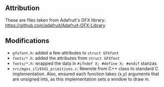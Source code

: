 ## Attribution

These are files taken from Adafruit's GFX library:
https://github.com/adafruit/Adafruit-GFX-Library

## Modifications

*   `gfxfont.h`: added a few attributes to `struct GFXfont`
*   `fonts/*.h`: added the attributes from `struct GFXfont`
*   `fonts/*.h`: wrapped the data in `#ifndef X; #define X; #endif` stanzas
*   `src/mgos_ili9341_primitives.c`: Rewrote from C++ class to standard C
    implementation. Also, ensured each function takes (x,y) arguments that are
    unsigned ints, as this implementation sets a window to draw in.


